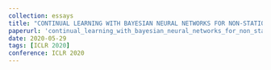 ```yaml
---
collection: essays
title: "CONTINUAL LEARNING WITH BAYESIAN NEURAL NETWORKS FOR NON-STATIONARY DATA"
paperurl: 'continual_learning_with_bayesian_neural_networks_for_non_stationary_data-Original Pdf.pdf'
date: 2020-05-29
tags: [ICLR 2020]
conference: ICLR 2020
---
```

